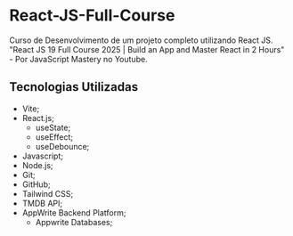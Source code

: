 # React-JS-Full-Course
Curso de Desenvolvimento de um projeto completo utilizando React JS. "React JS 19 Full Course 2025 | Build an App and Master React in 2 Hours" - Por JavaScript Mastery no Youtube.

## Tecnologias Utilizadas
* Vite;
* React.js;
    * useState;
    * useEffect;
    * useDebounce;
* Javascript;
* Node.js;
* Git;
* GitHub;
* Tailwind CSS;
* TMDB API;
* AppWrite Backend Platform;
    * Appwrite Databases;